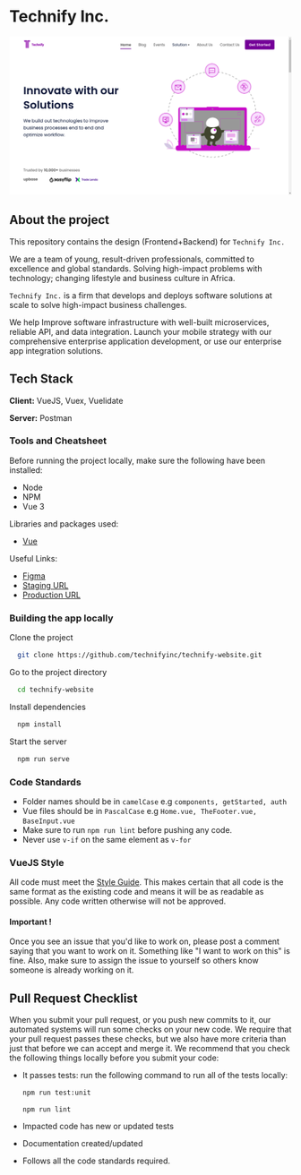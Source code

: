 # Technify Inc.

![banner](./src/assets/img/screenshot.png)

## About the project

This repository contains the design (Frontend+Backend) for `Technify Inc.`

We are a team of young, result-driven professionals, committed to
excellence and global standards. Solving high-impact problems with
technology; changing lifestyle and business culture in Africa.

`Technify Inc.` is a firm that develops and deploys software solutions
at scale to solve high-impact business challenges.

We help Improve software infrastructure with well-built
microservices, reliable API, and data integration. Launch your
mobile strategy with our comprehensive enterprise application
development, or use our enterprise app integration solutions.

## Tech Stack

**Client:** VueJS, Vuex, Vuelidate

**Server:** Postman

### Tools and Cheatsheet

Before running the project locally, make sure the following have been installed:

- Node
- NPM
- Vue 3

Libraries and packages used:

- [Vue](https://vuejs.org/)

Useful Links:

- [Figma](https://www.figma.com/file/4dKMZcOdQIxlkep3CPnJ7I/Technify-Incubator-s-team-library)
- [Staging URL](https://technifyy.netlify.app/)
- [Production URL](https://www.technifyincubator.com/)

### Building the app locally

Clone the project

```bash
  git clone https://github.com/technifyinc/technify-website.git
```

Go to the project directory

```bash
  cd technify-website
```

Install dependencies

```bash
  npm install
```

Start the server

```bash
  npm run serve
```

### Code Standards

- Folder names should be in `camelCase` e.g `components, getStarted, auth`
- Vue files should be in `PascalCase` e.g `Home.vue, TheFooter.vue, BaseInput.vue`
- Make sure to run `npm run lint` before pushing any code.
- Never use `v-if` on the same element as `v-for`

### VueJS Style

All code must meet the [Style Guide](https://v3.vuejs.org/style-guide/). This makes certain that all code is the same format as the existing code and means it will be as readable as possible.
Any code written otherwise will not be approved.

#### Important !

Once you see an issue that you'd like to work on, please post a comment saying
that you want to work on it. Something like "I want to work on this" is fine.
Also, make sure to assign the issue to yourself so others know someone is
already working on it.

## Pull Request Checklist

When you submit your pull request, or you push new commits to it, our automated
systems will run some checks on your new code. We require that your pull request
passes these checks, but we also have more criteria than just that before we can
accept and merge it. We recommend that you check the following things locally
before you submit your code:

- It passes tests: run the following command to run all of the tests locally:

  ```
  npm run test:unit
  ```

  ```
  npm run lint
  ```

- Impacted code has new or updated tests
- Documentation created/updated
- Follows all the code standards required.
